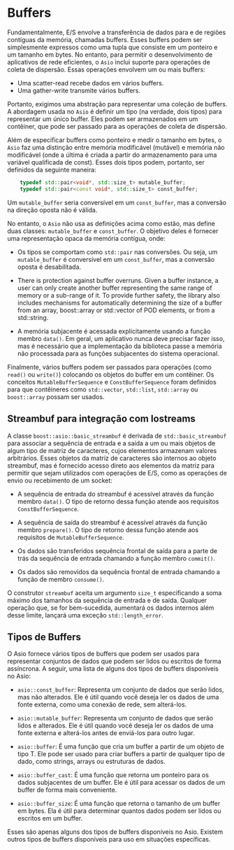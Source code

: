 # Buffers

Fundamentalmente, E/S envolve a transferência de dados para e de regiões contíguas da memória, chamadas buffers. Esses buffers podem ser simplesmente expressos como uma tupla que consiste em um ponteiro e um tamanho em bytes. No entanto, para permitir o desenvolvimento de aplicativos de rede eficientes, o `Asio` inclui suporte para operações de coleta de dispersão. Essas operações envolvem um ou mais buffers:

* Uma scatter-read recebe dados em vários buffers.
* Uma gather-write transmite vários buffers.

Portanto, exigimos uma abstração para representar uma coleção de buffers. A abordagem usada no `Asio` é definir um tipo (na verdade, dois tipos) para representar um único buffer. Eles podem ser armazenados em um contêiner, que pode ser passado para as operações de coleta de dispersão.

Além de especificar buffers como ponteiro e medir o tamanho em bytes, o `Asio` faz uma distinção entre memória modificável (mutável) e memória não modificável (onde a última é criada a partir do armazenamento para uma variável qualificada de const). Esses dois tipos podem, portanto, ser definidos da seguinte maneira:

```cpp
    typedef std::pair<void*, std::size_t> mutable_buffer;
    typedef std::pair<const void*, std::size_t> const_buffer;
```

Um `mutable_buffer` seria conversível em um `const_buffer`, mas a conversão na direção oposta não é válida.

No entanto, o `Asio` não usa as definições acima como estão, mas define duas classes: `mutable_buffer` e `const_buffer`. O objetivo deles é fornecer uma representação opaca da memória contígua, onde:

* Os tipos se comportam como `std::pair` nas conversões. Ou seja, um `mutable_buffer` é conversível em um `const_buffer`, mas a conversão oposta é desabilitada.

* There is protection against buffer overruns. Given a buffer instance, a user can only create another buffer representing the same range of memory or a sub-range of it. To provide further safety, the library also includes mechanisms for automatically determining the size of a buffer from an array, boost::array or std::vector of POD elements, or from a std::string.

* A memória subjacente é acessada explicitamente usando a função membro `data()`. Em geral, um aplicativo nunca deve precisar fazer isso, mas é necessário que a implementação da biblioteca passe a memória não processada para as funções subjacentes do sistema operacional.

Finalmente, vários buffers podem ser passados para operações (como `read()` ou `write()`) colocando os objetos do buffer em um contêiner. Os conceitos `MutableBufferSequence` e `ConstBufferSequence` foram definidos para que contêineres como `std::vector`, `std::list`, `std::array` ou `boost::array` possam ser usados.

## Streambuf para integração com Iostreams

A classe `boost::asio::basic_streambuf` é derivada de `std::basic_streambuf` para associar a sequência de entrada e a saída a um ou mais objetos de algum tipo de matriz de caracteres, cujos elementos armazenam valores arbitrários. Esses objetos da matriz de caracteres são internos ao objeto streambuf, mas é fornecido acesso direto aos elementos da matriz para permitir que sejam utilizados com operações de E/S, como as operações de envio ou recebimento de um socket:

* A sequência de entrada do streambuf é acessível através da função membro `data()`. O tipo de retorno dessa função atende aos requisitos `ConstBufferSequence`.

* A sequência de saída do streambuf é acessível através da função membro `prepare()`. O tipo de retorno dessa função atende aos requisitos de `MutableBufferSequence`.

* Os dados são transferidos sequência frontal de saída para a parte de trás da sequência de entrada chamando a função membro `commit()`.

* Os dados são removidos da sequência frontal de entrada chamando a função de membro `consume()`.

O construtor `streambuf` aceita um argumento `size_t` especificando a soma máximo dos tamanhos da sequência de entrada e de saída. Qualquer operação que, se for bem-sucedida, aumentará os dados internos além desse limite, lançará uma exceção `std::length_error`.

## Tipos de Buffers

O Asio fornece vários tipos de buffers que podem ser usados ​​para representar conjuntos de dados que podem ser lidos ou escritos de forma assíncrona. A seguir, uma lista de alguns dos tipos de buffers disponíveis no Asio:

- `asio::const_buffer`: Representa um conjunto de dados que serão lidos, mas não alterados. Ele é útil quando você deseja ler os dados de uma fonte externa, como uma conexão de rede, sem alterá-los.

- `asio::mutable_buffer`: Representa um conjunto de dados que serão lidos e alterados. Ele é útil quando você deseja ler os dados de uma fonte externa e alterá-los antes de enviá-los para outro lugar.

- `asio::buffer`: É uma função que cria um buffer a partir de um objeto de tipo T. Ele pode ser usado para criar buffers a partir de qualquer tipo de dado, como strings, arrays ou estruturas de dados.

- `asio::buffer_cast`: É uma função que retorna um ponteiro para os dados subjacentes de um buffer. Ele é útil para acessar os dados de um buffer de forma mais conveniente.

- `asio::buffer_size`: É uma função que retorna o tamanho de um buffer em bytes. Ela é útil para determinar quantos dados podem ser lidos ou escritos em um buffer.

Esses são apenas alguns dos tipos de buffers disponíveis no Asio. Existem outros tipos de buffers disponíveis para uso em situações específicas.